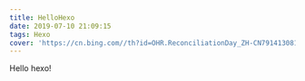 ```yaml
---
title: HelloHexo
date: 2019-07-10 21:09:15
tags: Hexo
cover: 'https://cn.bing.com//th?id=OHR.ReconciliationDay_ZH-CN7914130812_1920x1080.jpg&rf=LaDigue_1920x1080.jpg'
---
```


Hello hexo!